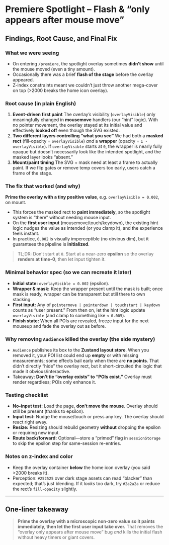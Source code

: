 
# Premiere Spotlight – Flash & “only appears after mouse move”

## Findings, Root Cause, and Final Fix

### What we were seeing

* On entering `/premiere`, the spotlight overlay sometimes **didn’t show** until the mouse moved (even a tiny amount).
* Occasionally there was a brief **flash of the stage** before the overlay appeared.
* Z-index constraints meant we couldn’t just throw another mega-cover on top (>2000 breaks the home icon overlay).

### Root cause (in plain English)

1. **Event-driven first paint**
   The overlay’s visibility (`overlayVisible`) only meaningfully changed in **mousemove** handlers (our “hint” logic). With no pointer movement, the overlay stayed at its initial value and effectively **looked off** even though the SVG existed.
2. **Two different layers controlling “what you see”**
   We had both a **masked rect** (fill-opacity = `overlayVisible`) *and* a **wrapper** (opacity = `1 - overlayVisible`). If `overlayVisible` starts at `0`, the wrapper is nearly fully opaque but doesn’t necessarily look like the intended spotlight, and the masked layer looks “absent.”
3. **Mount/paint timing**
   The SVG + mask need at least a frame to actually paint. If we flip gates or remove temp covers too early, users catch a frame of the stage.

### The fix that worked (and why)

**Prime the overlay with a tiny positive value**, e.g. `overlayVisible = 0.002`, on mount.

* This forces the masked rect to **paint immediately**, so the spotlight system is “there” without needing mouse input.
* On the **first user input** (mousemove/touch/keydown), the existing hint logic nudges the value as intended (or you clamp it), and the experience feels instant.
* In practice, `0.002` is visually imperceptible (no obvious dim), but it guarantees the pipeline is **initialized**.

> TL;DR: Don’t start at `0`. Start at a near-zero **epsilon** so the overlay **renders at time-0**, then let input tighten it.

### Minimal behavior spec (so we can recreate it later)

* **Initial state:** `overlayVisible = 0.002` (epsilon).
* **Wrapper & mask:** Keep the wrapper present until the mask is built; once mask is ready, wrapper can be transparent but still there to own stacking.
* **First input:** Any of `pointermove | pointerdown | touchstart | keydown` counts as “user present.” From then on, let the hint logic update `overlayVisible` (and clamp to something like `≤ 0.005`).
* **Finish state:** When all POIs are revealed, freeze input for the next mouseup and fade the overlay out as before.

### Why removing `Audience` killed the overlay (the side mystery)

* `Audience` publishes its box to the **Zustand layout store**. When you removed it, your POI list could end up **empty** or with missing measurements; some effects bail early when there are **no points**. That didn’t directly “hide” the overlay rect, but it short-circuited the logic that made it obvious/interactive.
* Takeaway: **Don’t tie “overlay exists” to “POIs exist.”** Overlay must render regardless; POIs only enhance it.

### Testing checklist

* **No-input test:** Load the page, **don’t move the mouse**. Overlay should still be present (thanks to epsilon).
* **Input test:** Nudge the mouse/touch or press any key. The overlay should react right away.
* **Resize:** Resizing should rebuild geometry **without** dropping the epsilon or requiring new input.
* **Route back/forward:** Optional—store a “primed” flag in `sessionStorage` to skip the epsilon step for same-session re-entries.

### Notes on z-index and color

* Keep the overlay container **below** the home icon overlay (you said >2000 breaks it).
* Perception: `#252525` over dark stage assets can read “blacker” than expected; that’s just blending. If it *looks* too dark, try `#2a2a2a` or reduce the rect’s `fill-opacity` slightly.

---

## One-liner takeaway

> **Prime the overlay with a microscopic non-zero value so it paints immediately, then let the first user input take over.** That removes the “overlay only appears after mouse move” bug *and* kills the initial flash without heavy timers or giant covers.
